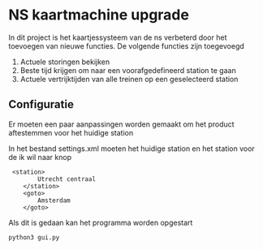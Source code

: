 # NS kaartmachine upgrade

In dit project is het kaartjessysteem van de ns verbeterd door het toevoegen van nieuwe functies.
De volgende functies zijn toegevoegd
1. Actuele storingen bekijken
2. Beste tijd krijgen om naar een voorafgedefineerd station te gaan
3. Actuele vertrijktijden van alle treinen op een geselecteerd station

## Configuratie

Er moeten een paar aanpassingen worden gemaakt om het product aftestemmen voor het huidige station

In het bestand settings.xml moeten het huidige station en het station voor de ik wil naar knop


```
 <station>
        Utrecht centraal
    </station>
    <goto>
        Amsterdam
    </goto>
```

Als dit is gedaan kan het programma worden opgestart

```
python3 gui.py
```
